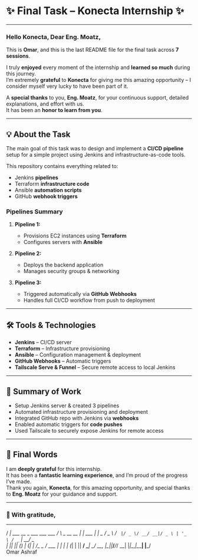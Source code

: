# ✨ Final Task – Konecta Internship ✨

---

### Hello Konecta, Dear Eng. Moatz,  

This is **Omar**, and this is the last README file for the final task across **7 sessions**.  

I truly **enjoyed** every moment of the internship and **learned so much** during this journey.  
I’m extremely **grateful** to **Konecta** for giving me this amazing opportunity – I consider myself very lucky to have been part of it.  

A **special thanks** to you, **Eng. Moatz**, for your continuous support, detailed explanations, and effort with us.  
It has been an **honor to learn from you**.  

---

## 💡 About the Task

The main goal of this task was to design and implement a **CI/CD pipeline** setup for a simple project using Jenkins and infrastructure-as-code tools.  

This repository contains everything related to:  
- Jenkins **pipelines**  
- Terraform **infrastructure code**  
- Ansible **automation scripts**  
- GitHub **webhook triggers**  

### Pipelines Summary

1. **Pipeline 1:**  
   - Provisions EC2 instances using **Terraform**  
   - Configures servers with **Ansible**

2. **Pipeline 2:**  
   - Deploys the backend application  
   - Manages security groups & networking

3. **Pipeline 3:**  
   - Triggered automatically via **GitHub Webhooks**  
   - Handles full CI/CD workflow from push to deployment  

---

## 🛠 Tools & Technologies

- **Jenkins** – CI/CD server  
- **Terraform** – Infrastructure provisioning  
- **Ansible** – Configuration management & deployment  
- **GitHub Webhooks** – Automatic triggers  
- **Tailscale Serve & Funnel** – Secure remote access to local Jenkins  

---

## 📖 Summary of Work

- Setup Jenkins server & created 3 pipelines  
- Automated infrastructure provisioning and deployment  
- Integrated GitHub repo with Jenkins via **webhooks**  
- Enabled automatic triggers for **code pushes**  
- Used Tailscale to securely expose Jenkins for remote access  

---

## 🙏 Final Words

I am **deeply grateful** for this internship.  
It has been a **fantastic learning experience**, and I’m proud of the progress I’ve made.  
Thank you again, **Konecta**, for this amazing opportunity, and special thanks to **Eng. Moatz** for your guidance and support.  

---

### 🌟 With gratitude,  

  ____                              _                _       
 / ___|  ___   __ _  ___  ___ ___  / \   _ __   __ _| |_ ___ 
| |  _  / _ \ / _` |/ _ \/ __/ __|/ _ \ | '_ \ / _` | __/ _ \
| |_| || (_) | (_| |  __/\__ \__ / ___ \| | | | (_| | ||  __/
 \____| \___/ \__, |\___||___/___/_/   \_\_| |_|\__,_|\__\___|
               |___/                                          
                     Omar Ashraf
